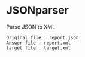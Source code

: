 # JSONparser
Parse JSON to XML
```
Original file : report.json
Answer file : report.xml
target file : target.xml
```
